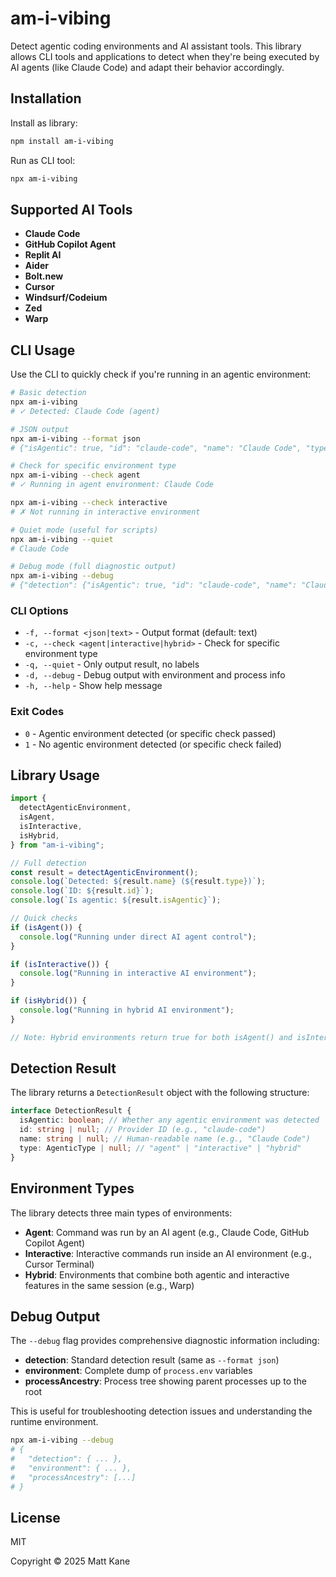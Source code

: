# am-i-vibing

Detect agentic coding environments and AI assistant tools. This library allows CLI tools and applications to detect when they're being executed by AI agents (like Claude Code) and adapt their behavior accordingly.

## Installation

Install as library:

```bash
npm install am-i-vibing
```

Run as CLI tool:

```bash
npx am-i-vibing
```

## Supported AI Tools

- **Claude Code**
- **GitHub Copilot Agent**
- **Replit AI**
- **Aider**
- **Bolt.new**
- **Cursor**
- **Windsurf/Codeium**
- **Zed**
- **Warp**

## CLI Usage

Use the CLI to quickly check if you're running in an agentic environment:

```bash
# Basic detection
npx am-i-vibing
# ✓ Detected: Claude Code (agent)

# JSON output
npx am-i-vibing --format json
# {"isAgentic": true, "id": "claude-code", "name": "Claude Code", "type": "agent"}

# Check for specific environment type
npx am-i-vibing --check agent
# ✓ Running in agent environment: Claude Code

npx am-i-vibing --check interactive
# ✗ Not running in interactive environment

# Quiet mode (useful for scripts)
npx am-i-vibing --quiet
# Claude Code

# Debug mode (full diagnostic output)
npx am-i-vibing --debug
# {"detection": {"isAgentic": true, "id": "claude-code", "name": "Claude Code", "type": "agent"}, "environment": {...}, "processAncestry": [...]}
```

### CLI Options

- `-f, --format <json|text>` - Output format (default: text)
- `-c, --check <agent|interactive|hybrid>` - Check for specific environment type
- `-q, --quiet` - Only output result, no labels
- `-d, --debug` - Debug output with environment and process info
- `-h, --help` - Show help message

### Exit Codes

- `0` - Agentic environment detected (or specific check passed)
- `1` - No agentic environment detected (or specific check failed)

## Library Usage

```typescript
import {
  detectAgenticEnvironment,
  isAgent,
  isInteractive,
  isHybrid,
} from "am-i-vibing";

// Full detection
const result = detectAgenticEnvironment();
console.log(`Detected: ${result.name} (${result.type})`);
console.log(`ID: ${result.id}`);
console.log(`Is agentic: ${result.isAgentic}`);

// Quick checks
if (isAgent()) {
  console.log("Running under direct AI agent control");
}

if (isInteractive()) {
  console.log("Running in interactive AI environment");
}

if (isHybrid()) {
  console.log("Running in hybrid AI environment");
}

// Note: Hybrid environments return true for both isAgent() and isInteractive()
```

## Detection Result

The library returns a `DetectionResult` object with the following structure:

```typescript
interface DetectionResult {
  isAgentic: boolean; // Whether any agentic environment was detected
  id: string | null; // Provider ID (e.g., "claude-code")
  name: string | null; // Human-readable name (e.g., "Claude Code")
  type: AgenticType | null; // "agent" | "interactive" | "hybrid"
}
```

## Environment Types

The library detects three main types of environments:

- **Agent**: Command was run by an AI agent (e.g., Claude Code, GitHub Copilot Agent)
- **Interactive**: Interactive commands run inside an AI environment (e.g., Cursor Terminal)
- **Hybrid**: Environments that combine both agentic and interactive features in the same session (e.g., Warp)

## Debug Output

The `--debug` flag provides comprehensive diagnostic information including:

- **detection**: Standard detection result (same as `--format json`)
- **environment**: Complete dump of `process.env` variables
- **processAncestry**: Process tree showing parent processes up to the root

This is useful for troubleshooting detection issues and understanding the runtime environment.

```bash
npx am-i-vibing --debug
# {
#   "detection": { ... },
#   "environment": { ... },
#   "processAncestry": [...]
# }
```

## License

MIT

Copyright © 2025 Matt Kane
